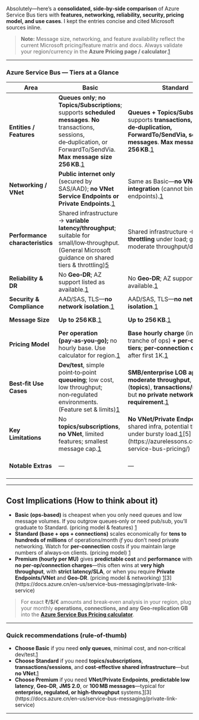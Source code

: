 Absolutely—here’s a **consolidated, side‑by‑side comparison** of Azure Service Bus tiers with **features, networking, reliability, security, pricing model, and use cases**. I kept the entries concise and cited Microsoft sources inline.

> **Note:** Message size, networking, and feature availability reflect the current Microsoft pricing/feature matrix and docs. Always validate your region/currency in the **Azure Pricing page / calculator**.[1](https://azure.microsoft.com/en-in/pricing/details/service-bus/?ef_id=_k_EAIaIQobChMIvY_WvJObgwMVfaVmAh0WhgzHEAAYASAAEgJaPfD_BwE_k_)

---

### Azure Service Bus — Tiers at a Glance

| Area | **Basic** | **Standard** | **Premium** |
|---|---|---|---|
| **Entities / Features** | **Queues only**; **no Topics/Subscriptions**; supports **scheduled messages**. **No** transactions, sessions, de‑duplication, or ForwardTo/SendVia. **Max message size 256 KB**.[1](https://azure.microsoft.com/en-in/pricing/details/service-bus/?ef_id=_k_EAIaIQobChMIvY_WvJObgwMVfaVmAh0WhgzHEAAYASAAEgJaPfD_BwE_k_) | **Queues + Topics/Subscriptions**; supports **transactions, sessions, de‑duplication, ForwardTo/SendVia, scheduled messages**. **Max message size 256 KB**.[1](https://azure.microsoft.com/en-in/pricing/details/service-bus/?ef_id=_k_EAIaIQobChMIvY_WvJObgwMVfaVmAh0WhgzHEAAYASAAEgJaPfD_BwE_k_) | **All Standard features** plus **JMS 2.0**, **resource isolation (dedicated compute)**, **Geo‑DR**, **Availability Zones**, **VNet/Private endpoints**; **Max message size up to 100 MB**.[1](https://azure.microsoft.com/en-in/pricing/details/service-bus/?ef_id=_k_EAIaIQobChMIvY_WvJObgwMVfaVmAh0WhgzHEAAYASAAEgJaPfD_BwE_k_)[2](https://learn.microsoft.com/en-us/azure/service-bus-messaging/service-bus-faq) |
| **Networking / VNet** | **Public internet only** (secured by SAS/AAD); **no VNet Service Endpoints or Private Endpoints**.[1](https://azure.microsoft.com/en-in/pricing/details/service-bus/?ef_id=_k_EAIaIQobChMIvY_WvJObgwMVfaVmAh0WhgzHEAAYASAAEgJaPfD_BwE_k_) | Same as Basic—**no VNet integration** (cannot bind to VNet endpoints).[1](https://azure.microsoft.com/en-in/pricing/details/service-bus/?ef_id=_k_EAIaIQobChMIvY_WvJObgwMVfaVmAh0WhgzHEAAYASAAEgJaPfD_BwE_k_) | **VNet integration supported**: **Private Endpoints (Azure Private Link)** and **VNet Service Endpoints**. Note: Service Endpoints restrict to **Premium namespaces only**; you **can’t mix Standard & Premium** on the same VNet with Service Endpoints.[3](https://docs.azure.cn/en-us/service-bus-messaging/private-link-service)[4](https://techcommunity.microsoft.com/blog/messagingonazureblog/mixing-standard-and-premium-service-bus-with-vnet-service-endpoints/370907) |
| **Performance characteristics** | Shared infrastructure → **variable latency/throughput**; suitable for small/low‑throughput. (General Microsoft guidance on shared tiers & throttling)[5](https://azurelessons.com/azure-service-bus-pricing/) | Shared infrastructure → **possible throttling** under load; good for moderate throughput/dev‑test.[5](https://azurelessons.com/azure-service-bus-pricing/) | **Dedicated resources via Messaging Units** → **predictable, consistent latency/throughput**; scale Messaging Units up/down.[1](https://azure.microsoft.com/en-in/pricing/details/service-bus/?ef_id=_k_EAIaIQobChMIvY_WvJObgwMVfaVmAh0WhgzHEAAYASAAEgJaPfD_BwE_k_) |
| **Reliability & DR** | No **Geo‑DR**; AZ support listed as available.[1](https://azure.microsoft.com/en-in/pricing/details/service-bus/?ef_id=_k_EAIaIQobChMIvY_WvJObgwMVfaVmAh0WhgzHEAAYASAAEgJaPfD_BwE_k_) | No **Geo‑DR**; AZ support listed as available.[1](https://azure.microsoft.com/en-in/pricing/details/service-bus/?ef_id=_k_EAIaIQobChMIvY_WvJObgwMVfaVmAh0WhgzHEAAYASAAEgJaPfD_BwE_k_) | **Geo‑DR** (namespace pairing across regions) and **Availability Zones** supported.[1](https://azure.microsoft.com/en-in/pricing/details/service-bus/?ef_id=_k_EAIaIQobChMIvY_WvJObgwMVfaVmAh0WhgzHEAAYASAAEgJaPfD_BwE_k_) |
| **Security & Compliance** | AAD/SAS, TLS—**no network isolation**.[1](https://azure.microsoft.com/en-in/pricing/details/service-bus/?ef_id=_k_EAIaIQobChMIvY_WvJObgwMVfaVmAh0WhgzHEAAYASAAEgJaPfD_BwE_k_) | AAD/SAS, TLS—**no network isolation**.[1](https://azure.microsoft.com/en-in/pricing/details/service-bus/?ef_id=_k_EAIaIQobChMIvY_WvJObgwMVfaVmAh0WhgzHEAAYASAAEgJaPfD_BwE_k_) | **Network isolation** via **Private Endpoints**, option to **disable public access**, integrate **trusted services**; better fit for regulated workloads.[3](https://docs.azure.cn/en-us/service-bus-messaging/private-link-service) |
| **Message Size** | **Up to 256 KB**.[1](https://azure.microsoft.com/en-in/pricing/details/service-bus/?ef_id=_k_EAIaIQobChMIvY_WvJObgwMVfaVmAh0WhgzHEAAYASAAEgJaPfD_BwE_k_) | **Up to 256 KB**.[1](https://azure.microsoft.com/en-in/pricing/details/service-bus/?ef_id=_k_EAIaIQobChMIvY_WvJObgwMVfaVmAh0WhgzHEAAYASAAEgJaPfD_BwE_k_) | **Up to 100 MB** (Premium).[1](https://azure.microsoft.com/en-in/pricing/details/service-bus/?ef_id=_k_EAIaIQobChMIvY_WvJObgwMVfaVmAh0WhgzHEAAYASAAEgJaPfD_BwE_k_)[2](https://learn.microsoft.com/en-us/azure/service-bus-messaging/service-bus-faq) |
| **Pricing Model** | **Per operation (pay‑as‑you‑go);** no hourly base. Use calculator for region.[1](https://azure.microsoft.com/en-in/pricing/details/service-bus/?ef_id=_k_EAIaIQobChMIvY_WvJObgwMVfaVmAh0WhgzHEAAYASAAEgJaPfD_BwE_k_) | **Base hourly charge** (includes a tranche of ops) **+ per‑operation tiers**; **per‑connection charges** after first 1K.[1](https://azure.microsoft.com/en-in/pricing/details/service-bus/?ef_id=_k_EAIaIQobChMIvY_WvJObgwMVfaVmAh0WhgzHEAAYASAAEgJaPfD_BwE_k_) | **Hourly per Messaging Unit (MU)** (no per‑op or per‑connection fees); **Geo‑replication billed per GB** when enabled.[1](https://azure.microsoft.com/en-in/pricing/details/service-bus/?ef_id=_k_EAIaIQobChMIvY_WvJObgwMVfaVmAh0WhgzHEAAYASAAEgJaPfD_BwE_k_) |
| **Best‑fit Use Cases** | **Dev/test**, simple point‑to‑point **queueing**; low cost, low throughput; non‑regulated environments. (Feature set & limits)[1](https://azure.microsoft.com/en-in/pricing/details/service-bus/?ef_id=_k_EAIaIQobChMIvY_WvJObgwMVfaVmAh0WhgzHEAAYASAAEgJaPfD_BwE_k_) | **SMB/enterprise LOB apps** with **moderate throughput**, pub/sub (**topics**), **transactions/sessions**, but **no private network requirement**.[1](https://azure.microsoft.com/en-in/pricing/details/service-bus/?ef_id=_k_EAIaIQobChMIvY_WvJObgwMVfaVmAh0WhgzHEAAYASAAEgJaPfD_BwE_k_) | **Mission‑critical & regulated workloads** needing **predictable performance**, **VNet isolation**, **Geo‑DR**, **JMS 2.0**, and/or **large messages**.[1](https://azure.microsoft.com/en-in/pricing/details/service-bus/?ef_id=_k_EAIaIQobChMIvY_WvJObgwMVfaVmAh0WhgzHEAAYASAAEgJaPfD_BwE_k_)[3](https://docs.azure.cn/en-us/service-bus-messaging/private-link-service) |
| **Key Limitations** | No **topics/subscriptions**, **no VNet**, limited features; smallest message cap.[1](https://azure.microsoft.com/en-in/pricing/details/service-bus/?ef_id=_k_EAIaIQobChMIvY_WvJObgwMVfaVmAh0WhgzHEAAYASAAEgJaPfD_BwE_k_) | **No VNet/Private Endpoints**, shared infra, potential throttling under bursty load.[1](https://azure.microsoft.com/en-in/pricing/details/service-bus/?ef_id=_k_EAIaIQobChMIvY_WvJObgwMVfaVmAh0WhgzHEAAYASAAEgJaPfD_BwE_k_)[5](https://azurelessons.com/azure-service-bus-pricing/) | **Higher fixed hourly cost** (per MU); plan capacity; Service Endpoints can’t be mixed with Standard in the same VNet.[1](https://azure.microsoft.com/en-in/pricing/details/service-bus/?ef_id=_k_EAIaIQobChMIvY_WvJObgwMVfaVmAh0WhgzHEAAYASAAEgJaPfD_BwE_k_)[4](https://techcommunity.microsoft.com/blog/messagingonazureblog/mixing-standard-and-premium-service-bus-with-vnet-service-endpoints/370907) |
| **Notable Extras** | — | — | **JMS 2.0** compatibility; **resource isolation**; **Private Link**; **Geo‑DR**.[1](https://azure.microsoft.com/en-in/pricing/details/service-bus/?ef_id=_k_EAIaIQobChMIvY_WvJObgwMVfaVmAh0WhgzHEAAYASAAEgJaPfD_BwE_k_)[3](https://docs.azure.cn/en-us/service-bus-messaging/private-link-service) |

---

## Cost Implications (How to think about it)

- **Basic (ops‑based)** is cheapest when you only need queues and low message volumes. If you outgrow queues‑only or need pub/sub, you’ll graduate to Standard. (pricing model & features) [1](https://azure.microsoft.com/en-in/pricing/details/service-bus/?ef_id=_k_EAIaIQobChMIvY_WvJObgwMVfaVmAh0WhgzHEAAYASAAEgJaPfD_BwE_k_)  
- **Standard (base + ops + connections)** scales economically for **tens to hundreds of millions** of operations/month *if* you don’t need private networking. Watch for **per‑connection** costs if you maintain large numbers of always‑on clients. (pricing model) [1](https://azure.microsoft.com/en-in/pricing/details/service-bus/?ef_id=_k_EAIaIQobChMIvY_WvJObgwMVfaVmAh0WhgzHEAAYASAAEgJaPfD_BwE_k_)  
- **Premium (hourly per MU)** gives **predictable cost** and **performance** with **no per‑op/connection charges**—this often wins at **very high throughput**, with **strict latency/SLA**, or when you require **Private Endpoints/VNet** and **Geo‑DR**. (pricing model & networking) [1](https://azure.microsoft.com/en-in/pricing/details/service-bus/?ef_id=_k_EAIaIQobChMIvY_WvJObgwMVfaVmAh0WhgzHEAAYASAAEgJaPfD_BwE_k_)[3](https://docs.azure.cn/en-us/service-bus-messaging/private-link-service)

> For exact **₹/$/€** amounts and break‑even analysis in your region, plug your monthly **operations, connections, and any Geo‑replication GB** into the **[Azure Service Bus Pricing calculator](https://azure.microsoft.com/en-in/pricing/details/service-bus/?ef_id=_k_EAIaIQobChMIvY_WvJObgwMVfaVmAh0WhgzHEAAYASAAEgJaPfD_BwE_k_)**.

---

### Quick recommendations (rule‑of‑thumb)

- **Choose Basic** if you need **only queues**, minimal cost, and non‑critical dev/test.[1](https://azure.microsoft.com/en-in/pricing/details/service-bus/?ef_id=_k_EAIaIQobChMIvY_WvJObgwMVfaVmAh0WhgzHEAAYASAAEgJaPfD_BwE_k_)  
- **Choose Standard** if you need **topics/subscriptions**, **transactions/sessions**, and **cost‑effective shared infrastructure**—but **no VNet**.[1](https://azure.microsoft.com/en-in/pricing/details/service-bus/?ef_id=_k_EAIaIQobChMIvY_WvJObgwMVfaVmAh0WhgzHEAAYASAAEgJaPfD_BwE_k_)  
- **Choose Premium** if you need **VNet/Private Endpoints**, **predictable low latency**, **Geo‑DR**, **JMS 2.0**, or **100 MB messages**—typical for **enterprise, regulated, or high‑throughput** systems.[1](https://azure.microsoft.com/en-in/pricing/details/service-bus/?ef_id=_k_EAIaIQobChMIvY_WvJObgwMVfaVmAh0WhgzHEAAYASAAEgJaPfD_BwE_k_)[3](https://docs.azure.cn/en-us/service-bus-messaging/private-link-service)

---
